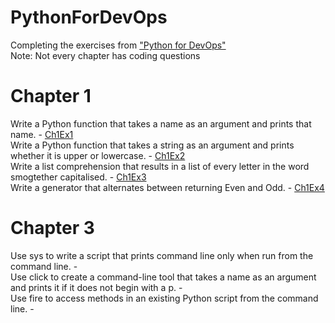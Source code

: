 # PythonForDevOps
Completing the exercises from ["Python for DevOps"](http://shop.oreilly.com/product/0636920274902.do)  
Note: Not every chapter has coding questions

# Chapter 1
Write a Python function that takes a name as an argument and prints that name. - [Ch1Ex1](https://github.com/GammaBlaze/PythonForDevOps/blob/master/Chapter_1/Ch1Ex1.py)  
Write a Python function that takes a string as an argument and prints whether it is upper or lowercase. - [Ch1Ex2](https://github.com/GammaBlaze/PythonForDevOps/blob/master/Chapter_1/Ch1Ex2.py)  
Write a list comprehension that results in a list of every letter in the word smogtether capitalised. - [Ch1Ex3](https://github.com/GammaBlaze/PythonForDevOps/blob/master/Chapter_1/Ch1Ex3.py)  
Write a generator that alternates between returning Even and Odd. - [Ch1Ex4](https://github.com/GammaBlaze/PythonForDevOps/blob/master/Chapter_1/Ch1Ex4.py)  

# Chapter 3
Use sys to write a script that prints command line only when run from the command line. -  
Use click to create a command-line tool that takes a name as an argument and prints it if it does not begin with a p. -  
Use fire to access methods in an existing Python script from the command line. -  
